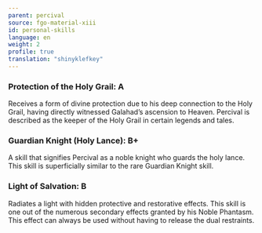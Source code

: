 ```yaml
---
parent: percival
source: fgo-material-xiii
id: personal-skills
language: en
weight: 2
profile: true
translation: "shinyklefkey"
---
```


### Protection of the Holy Grail: A

Receives a form of divine protection due to his deep connection to the Holy Grail, having directly witnessed Galahad’s ascension to Heaven.
Percival is described as the keeper of the Holy Grail in certain legends and tales.

### Guardian Knight (Holy Lance): B+

A skill that signifies Percival as a noble knight who guards the holy lance.
This skill is superficially similar to the rare Guardian Knight skill.

### Light of Salvation: B

Radiates a light with hidden protective and restorative effects.
This skill is one out of the numerous secondary effects granted by his Noble Phantasm. This effect can always be used without having to release the dual restraints.
